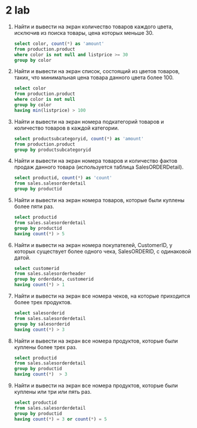 # 2 lab
1. Найти и вывести на экран количество товаров каждого цвета, исключив из 
поиска товары, цена которых меньше 30.

    ``` sql
    select color, count(*) as 'amount'
    from production.product
    where color is not null and listprice >= 30
    group by color
    ```

2. Найти и вывести на экран список, состоящий из цветов товаров, таких, что 
минимальная цена товара данного цвета более 100.
    ``` sql
    select color
    from production.product
    where color is not null
    group by color
    having min(listprice) > 100
    ```

3. Найти и вывести на экран номера подкатегорий товаров и количество товаров 
   в каждой категории.

   ``` sql
   select productsubcategoryid, count(*) as 'amount'
   from production.product
   group by productsubcategoryid
   ```

4. Найти и вывести на экран номера товаров и количество фактов продаж данного 
   товара (используется таблица SalesORDERDetail).

   ``` sql
   select productid, count(*) as 'count'
   from sales.salesorderdetail
   group by productid
   ```

5. Найти и вывести на экран номера товаров, которые были куплены более пяти 
   раз.

   ``` sql
   select productid
   from sales.salesorderdetail
   group by productid
   having count(*) > 5
   ```

6. Найти и вывести на экран номера покупателей, CustomerID, у которых 
   существует более одного чека, SalesORDERID, с одинаковой датой.

    ``` sql
    select customerid
    from sales.salesorderheader
    group by orderdate, customerid
    having count(*) > 1
    ```

7. Найти и вывести на экран все номера чеков, на которые приходится более трех 
   продуктов.

   ``` sql
   select salesorderid
   from sales.salesorderdetail
   group by salesorderid
   having count(*) > 3
   ```

8. Найти и вывести на экран все номера продуктов, которые были куплены более 
   трех раз.

   ``` sql
   select productid
   from sales.salesorderdetail
   group by productid
   having count(*)	> 3
   ```

9. Найти и вывести на экран все номера продуктов, которые были куплены или 
   три или пять раз.

   ``` sql
   select productid
   from sales.salesorderdetail
   group by productid
   having count(*) = 3 or count(*) = 5
   ```



